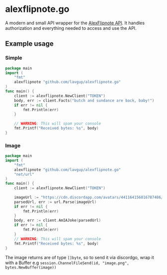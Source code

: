 # alexflipnote.go
A modern and small API wrapper for the [AlexFlipnote API](https://api.alexflipnote.dev). It handles authorization and everything needed to access and use the API.
## Example usage
### Simple
```go
package main
import (
    "fmt"
    alexflipnote "github.com/lavgup/alexflipnote.go"
)
func main() {
    client := alexflipnote.NewClient("TOKEN")
    body, err := client.Facts("butch and sundance are back, baby!")
    if err != nil {
        fmt.Println(err)
    }
    
    // WARNING: This will spam your console
    fmt.Printf("Received bytes: %s", body)
}
```
### Image
```go
package main
import (
    "fmt"
    alexflipnote "github.com/lavgup/alexflipnote.go"
    "net/url"
)
func main() {
    client := alexflipnote.NewClient("TOKEN")
    
    imageUrl := "https://cdn.discordapp.com/avatars/441164156016787486/7a9cc8980bed842503c451efc79b74f7.png"
    parsedUrl, err := url.Parse(imageUrl)
    if err != nil {
        fmt.Println(err)
    }
    body, err := client.AmIAJoke(parsedUrl)
    if err != nil {
        fmt.Println(err)
    }
    // WARNING: This will spam your console
    fmt.Printf("Received bytes: %s", body)
}
```
The image returns are of type `[]byte`, so to send it via discordgo, wrap it with a Buffer e.g `session.ChannelFileSend(id, "image.png", bytes.NewBuffer(image))`